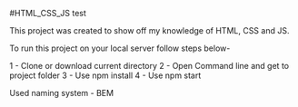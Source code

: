#HTML_CSS_JS test

This project was created to show off my knowledge of HTML, CSS and JS.

To run this project on your local server follow steps below-

1 - Clone or download current directory
2 - Open Command line and get to project folder
3 - Use npm install
4 - Use npm start

Used naming system - BEM